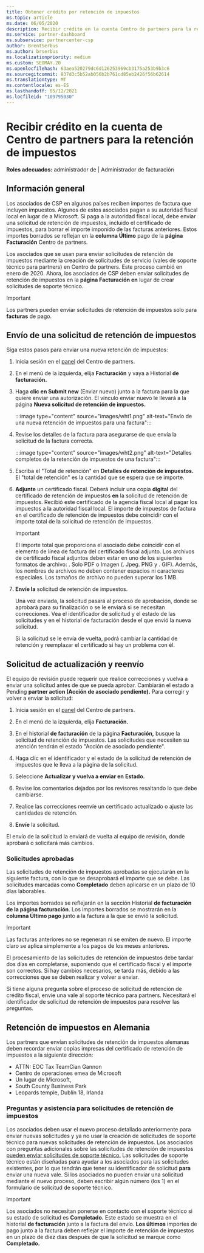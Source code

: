 ```yaml
---
title: Obtener crédito por retención de impuestos
ms.topic: article
ms.date: 06/05/2020
description: Recibir crédito en la cuenta Centro de partners para la retención de impuestos. La información incluye los pasos para enviar una solicitud de retención de impuestos.
ms.service: partner-dashboard
ms.subservice: partnercenter-csp
author: BrentSerbus
ms.author: brserbus
ms.localizationpriority: medium
ms.custom: SEOMAY.20
ms.openlocfilehash: 63aea520279dc6d126253969cb3175a253b9b3c6
ms.sourcegitcommit: 837d3c5b52ab056b2b761cd85eb2426f56b62614
ms.translationtype: MT
ms.contentlocale: es-ES
ms.lasthandoff: 05/12/2021
ms.locfileid: "109795030"
---
```

# <a name="receive-credit-on-your-partner-center-account-for-tax-withholding"></a>Recibir crédito en la cuenta de Centro de partners para la retención de impuestos

**Roles adecuados:** administrador de | Administrador de facturación

## <a name="overview"></a>Información general

Los asociados de CSP en algunos países reciben importes de factura que incluyen impuestos. Algunos de estos asociados pagan a su autoridad fiscal local en lugar de a Microsoft. Si paga a la autoridad fiscal local, debe enviar una solicitud de retención de impuestos, incluido el certificado de impuestos, para borrar el importe imponido de las facturas anteriores. Estos importes borrados se reflejan en la **columna Último** pago de la **página Facturación** Centro de partners.

Los asociados que se usan para enviar solicitudes de retención de impuestos mediante la creación de solicitudes de servicio (vales de soporte técnico para partners) en Centro de partners. Este proceso cambió en enero de 2020. Ahora, los asociados de CSP deben enviar solicitudes de retención de impuestos en la **página Facturación en** lugar de crear solicitudes de soporte técnico.

> [!IMPORTANT]
> Los partners pueden enviar solicitudes de retención de impuestos solo para **facturas** de pago.

## <a name="submit-a-tax-withholding-request"></a>Envío de una solicitud de retención de impuestos

Siga estos pasos para enviar una nueva retención de impuestos:

1. Inicia sesión en el [panel](https://partner.microsoft.com/dashboard/home) del Centro de partners.

2. En el menú de la izquierda, elija **Facturación** y vaya a Historial **de facturación.**

3. Haga **clic en Submit new** (Enviar nuevo) junto a la factura para la que quiere enviar una autorización. El vínculo enviar nuevo le llevará a la página **Nueva solicitud de retención de impuestos.**

   :::image type="content" source="images/wht1.png" alt-text="Envío de una nueva retención de impuestos para una factura":::

4. Revise los detalles de la factura para asegurarse de que envía la solicitud de la factura correcta.

   :::image type="content" source="images/wht2.png" alt-text="Detalles completos de la retención de impuestos de una factura":::

5. Escriba el "Total de retención" en **Detalles de retención de impuestos.** El "total de retención" es la cantidad que se espera que se importe.

6. **Adjunte** un certificado fiscal. Deberá incluir una copia **digital** del certificado de retención de impuestos **en** la solicitud de retención de impuestos. Recibió este certificado de la agencia fiscal local al pagar los impuestos a la autoridad fiscal local. El importe de impuestos de factura en el certificado de retención de impuestos debe coincidir con el importe total de la solicitud de retención de impuestos.

   > [!IMPORTANT]
   > El importe total que proporciona el asociado debe coincidir con el elemento de línea de factura del certificado fiscal adjunto. Los archivos de certificado fiscal adjuntos deben estar en uno de los siguientes formatos de archivo: . Solo PDF o Imagen (. Jpeg. PNG y . GIF). Además, los nombres de archivos no deben contener espacios ni caracteres especiales. Los tamaños de archivo no pueden superar los 1 MB.

7. **Envíe la** solicitud de retención de impuestos.

   Una vez enviada, la solicitud pasará al proceso de aprobación, donde se aprobará para su finalización o se le enviará si se necesitan correcciones. Vea el identificador de solicitud y el  estado de las solicitudes y en el historial de facturación desde el que envió la nueva solicitud.

   Si la solicitud se le envía de vuelta, podrá cambiar la cantidad de retención y reemplazar el certificado si hay un problema con él.

## <a name="update-request-and-resubmit"></a>Solicitud de actualización y reenvío

El equipo de revisión puede requerir que realice correcciones y vuelva a enviar una solicitud antes de que se pueda aprobar. Cambiarán el estado a Pending **partner action (Acción de asociado pendiente).** Para corregir y volver a enviar la solicitud:

1. Inicia sesión en el [panel](https://partner.microsoft.com/dashboard/home) del Centro de partners.

2. En el menú de la izquierda, elija **Facturación.**

3. En el historial **de facturación** de la página **Facturación,** busque la solicitud de retención de impuestos. Las solicitudes que necesiten su atención tendrán el estado "Acción de asociado pendiente".

4. Haga clic en el identificador y el estado de la solicitud de retención de impuestos que le lleva a la página de la solicitud.

5. Seleccione **Actualizar y vuelva a enviar en** **Estado.**

6. Revise los comentarios dejados por los revisores resaltando lo que debe cambiarse.

7. Realice las correcciones reenvíe un certificado actualizado o ajuste las cantidades de retención.

8. **Envíe** la solicitud.

El envío de la solicitud la enviará de vuelta al equipo de revisión, donde aprobará o solicitará más cambios.

### <a name="approved-requests"></a>Solicitudes aprobadas

Las solicitudes de retención de impuestos aprobadas se ejecutarán en la siguiente factura, con lo que se desaprobará el importe que se debe. Las solicitudes marcadas como **Completado** deben aplicarse en un plazo de 10 días laborables. 

Los importes borrados se reflejarán en la sección Historial **de facturación de la página facturación**. Los importes borrados se mostrarán en la **columna Último pago** junto a la factura a la que se envió la solicitud.

   > [!IMPORTANT]
   > Las facturas anteriores no se regeneran ni se emiten de nuevo. El importe claro se aplica simplemente a los pagos de los meses anteriores.

El procesamiento de las solicitudes de retención de impuestos debe tardar dos días en completarse, suponiendo que el certificado fiscal y el importe son correctos. Si hay cambios necesarios, se tarda más, debido a las correcciones que se deben realizar y volver a enviar.

Si tiene alguna pregunta sobre el proceso de solicitud de retención de crédito fiscal, envíe una vale al soporte técnico para partners. Necesitará el identificador de solicitud de retención de impuestos para resolver las preguntas.

## <a name="german-tax-withholding"></a>Retención de impuestos en Alemania

Los partners que envían solicitudes de retención de impuestos alemanas deben recordar enviar copias impresas del certificado de retención de impuestos a la siguiente dirección:

- ATTN: EOC Tax TeamCian Gannon
- Centro de operaciones emea de Microsoft
- Un lugar de Microsoft,
- South County Business Park
- Leopards temple, Dublín 18, Irlanda

### <a name="questions-and-assistance-for-tax-withholding-requests"></a>Preguntas y asistencia para solicitudes de retención de impuestos

Los asociados deben usar el nuevo proceso detallado anteriormente para enviar nuevas solicitudes y ya no usar la creación de solicitudes de soporte técnico para nuevas solicitudes de retención de impuestos. Los asociados con preguntas adicionales sobre las solicitudes de retención de impuestos [pueden enviar solicitudes de soporte técnico.](https://partner.microsoft.com/dashboard/support/csp/servicerequests/create?stage=2&topicid=9227afa6-babf-3917-acee-67db7860f5ed) Las solicitudes de soporte técnico están diseñadas para ayudar a los asociados para las solicitudes existentes, por lo que tendrán que tener su identificador de solicitud **para** enviar una nueva vale. Si los asociados no pueden enviar una solicitud mediante el nuevo proceso, deben escribir algún número (los 1) en el formulario de solicitud de soporte técnico. 

   > [!IMPORTANT]
   > Los asociados no necesitan ponerse en contacto con el soporte técnico si su estado de solicitud es **Completado.** Este estado se muestra en el historial **de facturación** junto a la factura del envío. **Los últimos** importes de pago junto a la factura deben reflejar el importe de retención de impuestos en un plazo de diez días después de que la solicitud se marque como **Completado.**
